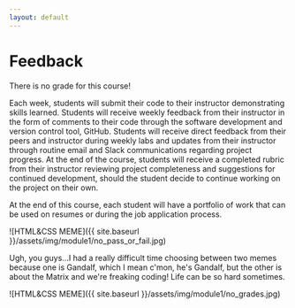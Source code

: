 ```yaml
---
layout: default
---
```


# Feedback

There is no grade for this course! 

Each week, students will submit their code to their instructor demonstrating skills learned. Students will receive weekly feedback from their instructor in the form of comments to their code through the software development and version control tool, GitHub. Students will receive direct feedback from their peers and instructor during weekly labs and updates from their instructor through routine email and Slack communications regarding project progress. At the end of the course, students will receive a completed rubric from their instructor reviewing project completeness and suggestions for continued development, should the student decide to continue working on the project on their own.

At the end of this course, each student will have a portfolio of work that can be used on resumes or during the job application process. 

![HTML&CSS MEME]({{ site.baseurl }}/assets/img/module1/no_pass_or_fail.jpg)

Ugh, you guys...I had a really difficult time choosing between two memes because one is Gandalf, which I mean c'mon, he's Gandalf, but the other is about the Matrix and we're freaking coding! Life can be so hard sometimes. 

![HTML&CSS MEME]({{ site.baseurl }}/assets/img/module1/no_grades.jpg)
